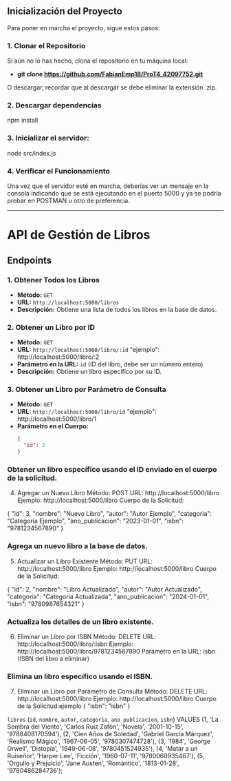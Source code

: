 ## Inicialización del Proyecto

Para poner en marcha el proyecto, sigue estos pasos:

### 1. Clonar el Repositorio

Si aún no lo has hecho, clona el repositorio en tu máquina local:

 
- **git clone https://github.com/FabianEmp18/ProT4_42097752.git** 


O descargar, recordar que al descargar se debe eliminar la extensión .zip.

### 2. Descargar dependencias

npm install


### 3. Inicializar el servidor: 

node src/index.js


### 4. Verificar el Funcionamiento

Una vez que el servidor esté en marcha, deberías ver un mensaje en la consola indicando que se está ejecutando en el puerto 5000 y ya se podría probar en POSTMAN u otro de preferencia.

-------------------------------------------------------------------------------------------------------------------

# API de Gestión de Libros

## Endpoints

### 1. Obtener Todos los Libros
- **Método:** `GET`
- **URL:** `http://localhost:5000/libros`
- **Descripción:** Obtiene una lista de todos los libros en la base de datos.

### 2. Obtener un Libro por ID
- **Método:** `GET`
- **URL:** `http://localhost:5000/libro/:id` "ejemplo": http://localhost:5000/libro/:2 
- **Parámetro en la URL:** `id` (ID del libro, debe ser un número entero)
- **Descripción:** Obtiene un libro específico por su ID.

### 3. Obtener un Libro por Parámetro de Consulta
- **Método:** `GET`
- **URL:** `http://localhost:5000/libro/id` "ejemplo": http://localhost:5000/libro/1 
- **Parámetro en el Cuerpo:** 
  ```json
  {
    "id": 2
  }


### Obtener un libro específico usando el ID enviado en el cuerpo de la solicitud.
4. Agregar un Nuevo Libro
Método: POST
URL: http://localhost:5000/libro
Ejemplo: http://localhost:5000/libro
Cuerpo de la Solicitud:

{
  "id": 3,
  "nombre": "Nuevo Libro",
  "autor": "Autor Ejemplo",
  "categoria": "Categoría Ejemplo",
  "ano_publicacion": "2023-01-01",
  "isbn": "9781234567890"
}

### Agrega un nuevo libro a la base de datos.
5. Actualizar un Libro Existente
Método: PUT
URL: http://localhost:5000/libro
Ejemplo: http://localhost:5000/libro
Cuerpo de la Solicitud:

{
  "id": 2,
  "nombre": "Libro Actualizado",
  "autor": "Autor Actualizado",
  "categoria": "Categoría Actualizada",
  "ano_publicacion": "2024-01-01",
  "isbn": "9780987654321"
}


###  Actualiza los detalles de un libro existente.
6. Eliminar un Libro por ISBN
Método: DELETE
URL: http://localhost:5000/libro/:isbn
Ejemplo: http://localhost:5000/libro/9781234567890
Parámetro en la URL: isbn (ISBN del libro a eliminar)

### Elimina un libro específico usando el ISBN.

7. Eliminar un Libro por Parámetro de Consulta
Método: DELETE
URL: http://localhost:5000/libro
Ejemplo: http://localhost:5000/libro
Cuerpo de la Solicitud:ejemplo
{
  "isbn": "isbn"
}

`libros` (`id`, `nombre`, `autor`, `categoria`, `ano_publicacion`, `isbn`) VALUES
(1, 'La Sombra del Viento', 'Carlos Ruiz Zafón', 'Novela', '2001-10-15', '9788408170594'),
(2, 'Cien Años de Soledad', 'Gabriel García Márquez', 'Realismo Mágico', '1967-06-05', '9780307474728'),
(3, '1984', 'George Orwell', 'Distopía', '1949-06-08', '9780451524935'),
(4, 'Matar a un Ruiseñor', 'Harper Lee', 'Ficción', '1960-07-11', '9780060935467'),
(5, 'Orgullo y Prejuicio', 'Jane Austen', 'Romántico', '1813-01-28', '9780486284736');